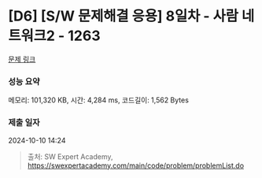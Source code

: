 # [D6] [S/W 문제해결 응용] 8일차 - 사람 네트워크2 - 1263 

[문제 링크](https://swexpertacademy.com/main/code/problem/problemDetail.do?contestProbId=AV18P2B6Iu8CFAZN) 

### 성능 요약

메모리: 101,320 KB, 시간: 4,284 ms, 코드길이: 1,562 Bytes

### 제출 일자

2024-10-10 14:24



> 출처: SW Expert Academy, https://swexpertacademy.com/main/code/problem/problemList.do